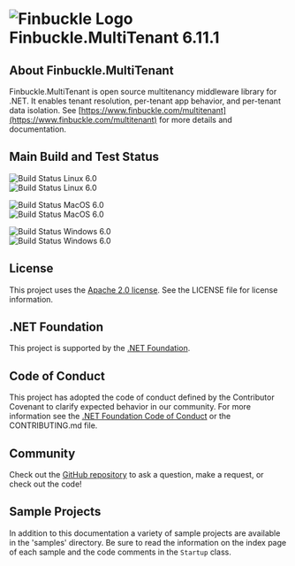 # ![Finbuckle Logo](https://www.finbuckle.com/images/finbuckle-32x32-gh.png) Finbuckle.MultiTenant <span class="_version">6.11.1</span>

## About Finbuckle.MultiTenant

Finbuckle.MultiTenant is open source multitenancy middleware library for .NET. It enables tenant resolution, per-tenant app behavior, and per-tenant data isolation. See [https://www.finbuckle.com/multitenant](https://www.finbuckle.com/multitenant) for more details and documentation.


## Main Build and Test Status

![Build Status Linux 6.0](https://github.com/Finbuckle/Finbuckle.MultiTenant/actions/workflows/linux-6.0.yml/badge.svg)  
![Build Status Linux 6.0](https://github.com/Finbuckle/Finbuckle.MultiTenant/actions/workflows/linux-7.0.yml/badge.svg)

![Build Status MacOS 6.0](https://github.com/Finbuckle/Finbuckle.MultiTenant/actions/workflows/macos-6.0.yml/badge.svg)  
![Build Status MacOS 6.0](https://github.com/Finbuckle/Finbuckle.MultiTenant/actions/workflows/macos-7.0.yml/badge.svg)

![Build Status Windows 6.0](https://github.com/Finbuckle/Finbuckle.MultiTenant/actions/workflows/windows-6.0.yml/badge.svg)  
![Build Status Windows 6.0](https://github.com/Finbuckle/Finbuckle.MultiTenant/actions/workflows/windows-7.0.yml/badge.svg)

## License

This project uses the [Apache 2.0 license](https://www.apache.org/licenses/LICENSE-2.0). See the LICENSE file for license information.

## .NET Foundation

This project is supported by the [.NET Foundation](https://dotnetfoundation.org).

## Code of Conduct

This project has adopted the code of conduct defined by the Contributor Covenant to clarify expected behavior in our community.
For more information see the [.NET Foundation Code of Conduct](https://dotnetfoundation.org/code-of-conduct) or the CONTRIBUTING.md file.

## Community

Check out the [GitHub repository](https://github.com/Finbuckle/Finbuckle.MultiTenant) to ask a question, make a request, or check out the code!

## Sample Projects

In addition to this documentation a variety of sample projects are available in the 'samples' directory. Be sure to read the information on the index page of each sample and the code comments in the `Startup` class.